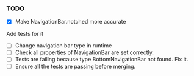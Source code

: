  ### TODO


 - [X] Make NavigationBar.notched more accurate
 
  Add tests for it
 - [ ] Change navigation bar type in runtime
 - [ ] Check all properties of NavigationBar are set correctly.
 - [ ] Tests are failing because type BottomNavigationBar not found. Fix it.
 - [ ] Ensure all the tests are passing before merging.